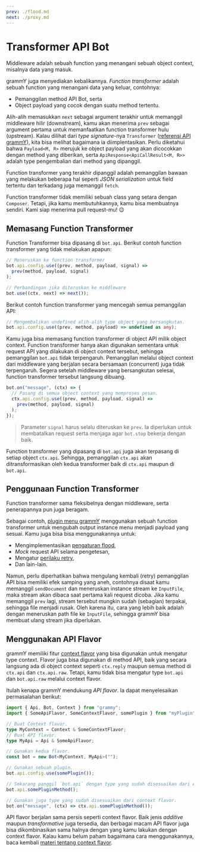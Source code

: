 ```yaml
---
prev: ./flood.md
next: ./proxy.md
---
```


# Transformer API Bot

Middleware adalah sebuah function yang menangani sebuah object context, misalnya data yang masuk.

grammY juga menyediakan kebalikannya.
_Function transformer_ adalah sebuah function yang menangani data yang keluar, contohnya:

- Pemanggilan method API Bot, serta
- Object payload yang cocok dengan suatu method tertentu.

Alih-alih memasukkan `next` sebagai argument terakhir untuk memanggil middleware hilir (downstream), kamu akan menerima `prev` sebagai argument pertama untuk memanfaatkan function transformer hulu (upstream).
Kalau dilihat dari _type signature_-nya `Transformer` ([referensi API grammY](https://deno.land/x/grammy/mod.ts?s=Transformer)), kita bisa melihat bagaimana ia diimplentasikan.
Perlu diketahui bahwa `Payload<M, R>` merujuk ke object payload yang akan dicocokkan dengan method yang diberikan, serta `ApiResponse<ApiCallResult<M, R>>` adalah type pengembalian dari method yang dipanggil.

Function transformer yang terakhir dipanggil adalah pemanggilan bawaan yang melakukan beberapa hal seperti _JSON serialization_ untuk field tertentu dan terkadang juga memanggil `fetch`.

Function transformer tidak memiliki sebuah class yang setara dengan `Composer`.
Tetapi, jika kamu membutuhkannya, kamu bisa membuatnya sendiri.
Kami siap menerima pull request-mu! :wink:

## Memasang Function Transformer

Function Transformer bisa dipasang di `bot.api`.
Berikut contoh function transformer yang tidak melakukan apapun:

```ts
// Meneruskan ke function transformer
bot.api.config.use((prev, method, payload, signal) =>
  prev(method, payload, signal)
);

// Perbandingan jika diteruskan ke middleware
bot.use((ctx, next) => next());
```

Berikut contoh function transformer yang mencegah semua pemanggilan API:

```ts
// Mengembalikan undefined alih-alih type object yang bersangkutan.
bot.api.config.use((prev, method, payload) => undefined as any);
```

Kamu juga bisa memasang function transformer di object API milik object context.
Function transformer hanya akan digunakan sementara untuk request API yang dilakukan di object context tersebut, sehingga pemanggilan `bot.api` tidak terpengaruh.
Pemanggilan melalui object context dari middleware yang berjalan secara bersamaan (concurrent) juga tidak terpengaruh.
Segera setelah middleware yang bersangkutan selesai, function transformer tersebut langsung dibuang.

```ts
bot.on("message", (ctx) => {
  // Pasang di semua object context yang memproses pesan.
  ctx.api.config.use((prev, method, payload, signal) =>
    prev(method, payload, signal)
  );
});
```

> Parameter `signal` harus selalu diteruskan ke `prev`.
> Ia diperlukan untuk membatalkan request serta menjaga agar `bot.stop` bekerja dengan baik.

Function transformer yang dipasang di `bot.api` juga akan terpasang di setiap object `ctx.api`.
Sehingga, pemanggilan `ctx.api` akan ditransformasikan oleh kedua transformer baik di `ctx.api` maupun di `bot.api`.

## Penggunaan Function Transformer

Function transformer sama fleksibelnya dengan middleware, serta penerapannya pun juga beragam.

Sebagai contoh, [plugin menu grammY](../plugins/menu.md) menggunakan sebuah function transformer untuk mengubah output instance menu menjadi payload yang sesuai.
Kamu juga bisa bisa menggunakannya untuk:

- Mengimplementasikan [pengaturan flood](../plugins/transformer-throttler.md),
- _Mock_ request API selama pengetesan,
- Mengatur [perilaku retry](../plugins/auto-retry.md),
- Dan lain-lain.

Namun, perlu diperhatikan bahwa mengulang kembali (retry) pemanggilan API bisa memiliki efek samping yang aneh, contohnya disaat kamu memanggil `sendDocument` dan meneruskan instance stream ke `InputFile`, maka stream akan dibaca saat pertama kali request dicoba.
Jika kamu memanggil `prev` lagi, stream tersebut mungkin sudah (sebagian) terpakai, sehingga file menjadi rusak.
Oleh karena itu, cara yang lebih baik adalah dengan meneruskan path file ke `InputFile`, sehingga grammY bisa membuat ulang stream jika diperlukan.

## Menggunakan API Flavor

grammY memiliki fitur [context flavor](../guide/context.md#context-flavor) yang bisa digunakan untuk mengatur type context.
Flavor juga bisa digunakan di method API, baik yang secara langsung ada di object context seperti `ctx.reply` maupun semua method di `ctx.api` dan `ctx.api.raw`.
Tetapi, kamu tidak bisa mengatur type `bot.api` dan `bot.api.raw` melalui context flavor.

Itulah kenapa grammY mendukung _API flavor_.
Ia dapat menyelesaikan permasalahan berikut:

```ts
import { Api, Bot, Context } from "grammy";
import { SomeApiFlavor, SomeContextFlavor, somePlugin } from "myPlugin";

// Buat Context flavor.
type MyContext = Context & SomeContextFlavor;
// Buat API flavor.
type MyApi = Api & SomeApiFlavor;

// Gunakan kedua flavor.
const bot = new Bot<MyContext, MyApi>("");

// Gunakan sebuah plugin.
bot.api.config.use(somePlugin());

// Sekarang panggil `bot.api` dengan type yang sudah disesuaikan dari API flavor.
bot.api.somePluginMethod();

// Gunakan juga type yang sudah disesuaikan dari context flavor.
bot.on("message", (ctx) => ctx.api.somePluginMethod());
```

API flavor berjalan sama persis seperti context flavor. Baik jenis _additive_ maupun _transformative_ juga tersedia, dan berbagai macam API flavor juga bisa dikombinasikan sama halnya dengan yang kamu lakukan dengan context flavor.
Kalau kamu belum paham bagaimana cara menggunakannya, baca kembali [materi tentang context flavor](../guide/context.md#context-flavor).
